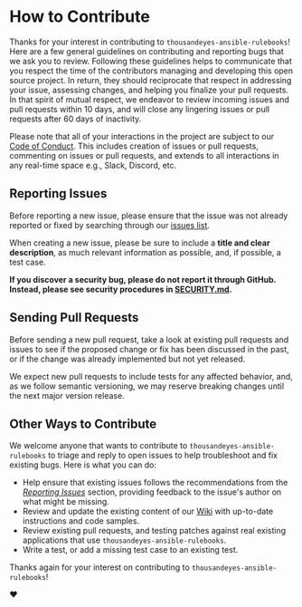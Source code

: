 # How to Contribute

Thanks for your interest in contributing to `thousandeyes-ansible-rulebooks`! Here are a few general guidelines on
contributing and reporting bugs that we ask you to review. Following these guidelines helps to communicate that you
respect the time of the contributors managing and developing this open source project. In return, they should
reciprocate that respect in addressing your issue, assessing changes, and helping you finalize your pull requests. In
that spirit of mutual respect, we endeavor to review incoming issues and pull requests within 10 days, and will close
any lingering issues or pull requests after 60 days of inactivity.

Please note that all of your interactions in the project are subject to our [Code of Conduct](/CODE_OF_CONDUCT.md). This
includes creation of issues or pull requests, commenting on issues or pull requests, and extends to all interactions in
any real-time space e.g., Slack, Discord, etc.

## Reporting Issues

Before reporting a new issue, please ensure that the issue was not already reported or fixed by searching through our
[issues list](https://github.com/thousandeyes/thousandeyes-ansible-rulebooks/issues).

When creating a new issue, please be sure to include a **title and clear description**, as much relevant information as
possible, and, if possible, a test case.

**If you discover a security bug, please do not report it through GitHub. Instead, please see security procedures in
  [SECURITY.md](/SECURITY.md).**

## Sending Pull Requests

Before sending a new pull request, take a look at existing pull requests and issues to see if the proposed change or fix
has been discussed in the past, or if the change was already implemented but not yet released.

We expect new pull requests to include tests for any affected behavior, and, as we follow semantic versioning, we may
reserve breaking changes until the next major version release.

## Other Ways to Contribute

We welcome anyone that wants to contribute to `thousandeyes-ansible-rulebooks` to triage and reply to open issues to
help troubleshoot and fix existing bugs. Here is what you can do:

- Help ensure that existing issues follows the recommendations from the _[Reporting Issues](#reporting-issues)_ section,
  providing feedback to the issue's author on what might be missing.
- Review and update the existing content of our 
  [Wiki](https://github.com/thousandeyes/thousandeyes-ansible-rulebooks/wiki) with up-to-date instructions and code 
  samples.
- Review existing pull requests, and testing patches against real existing applications that use
  `thousandeyes-ansible-rulebooks`.
- Write a test, or add a missing test case to an existing test.

Thanks again for your interest on contributing to `thousandeyes-ansible-rulebooks`!

:heart:
